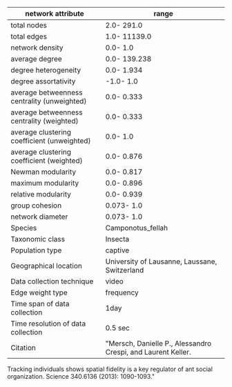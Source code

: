 network attribute|range
---|---
total nodes|2.0- 291.0
total edges|1.0- 11139.0
network density|0.0- 1.0
average degree|0.0- 139.238
degree heterogeneity|0.0- 1.934
degree assortativity|-1.0- 1.0
average betweenness centrality (unweighted)|0.0- 0.333
average betweenness centrality (weighted)|0.0- 0.333
average clustering coefficient (unweighted)|0.0- 1.0
average clustering coefficient (weighted)|0.0- 0.876
Newman modularity|0.0- 0.817
maximum modularity|0.0- 0.896
relative modularity|0.0- 0.939
group cohesion|0.073- 1.0
network diameter|0.073- 1.0
Species|Camponotus_fellah
Taxonomic class|Insecta
Population type|captive
Geographical location|University of Lausanne, Laussane, Switzerland
Data collection technique|video
Edge weight type|frequency
Time span of data collection|1day
Time resolution of data collection|0.5 sec
Citation|"Mersch, Danielle P., Alessandro Crespi, and Laurent Keller. 
Tracking individuals shows spatial fidelity is a key regulator of ant social organization.
Science 340.6136 (2013): 1090-1093."
